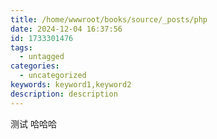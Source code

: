 ```yaml
---
title: /home/wwwroot/books/source/_posts/php
date: 2024-12-04 16:37:56
id: 1733301476
tags:
  - untagged
categories:
  - uncategorized
keywords: keyword1,keyword2
description: description
---
```



测试 哈哈哈